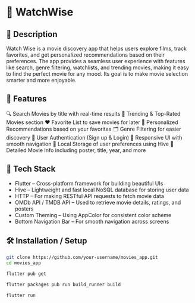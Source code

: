 # 📱 WatchWise

## 📝 Description
Watch Wise is a movie discovery app that helps users explore films, track favorites, and get personalized recommendations based on their preferences. The app provides a seamless user experience with features like search, genre filtering, watchlists, and trending movies, making it easy to find the perfect movie for any mood. Its goal is to make movie selection smarter and more enjoyable.

## 🚀 Features
🔍 Search Movies by title with real-time results
🌟 Trending & Top-Rated Movies section
❤️ Favorite List to save movies for later
🎯 Personalized Recommendations based on your favorites
🗂️ Genre Filtering for easier discovery
🔐 User Authentication (Sign up & Login)
📱 Responsive UI with smooth navigation
📂 Local Storage of user preferences using Hive
📄 Detailed Movie Info including poster, title, year, and more

## 🧰 Tech Stack
- Flutter – Cross-platform framework for building beautiful UIs
- Hive – Lightweight and fast local NoSQL database for storing user data
- HTTP – For making RESTful API requests to fetch movie data
- OMDb API / TMDB API – Used to retrieve movie details, ratings, and posters
- Custom Theming – Using AppColor for consistent color scheme
- Bottom Navigation Bar – For smooth navigation across screens



## 🛠️ Installation / Setup

```bash
git clone https://github.com/your-username/movies_app.git
cd movies_app

flutter pub get

flutter packages pub run build_runner build

flutter run

